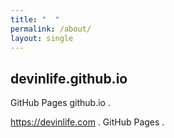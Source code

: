 ```yaml
---
title: "         "
permalink: /about/
layout: single
---
```


## devinlife.github.io    

       GitHub Pages          github.io                   .

        <https://devinlife.com>       .
                         GitHub Pages              
            .
